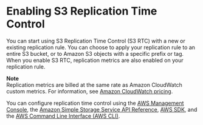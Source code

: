 # Enabling S3 Replication Time Control<a name="enabling-replication-time-control"></a>

You can start using S3 Replication Time Control \(S3 RTC\) with a new or existing replication rule\. You can choose to apply your replication rule to an entire S3 bucket, or to Amazon S3 objects with a specific prefix or tag\. When you enable S3 RTC, replication metrics are also enabled on your replication rule\. 

**Note**  
 Replication metrics are billed at the same rate as Amazon CloudWatch custom metrics\. For information, see [Amazon CloudWatch pricing](https://aws.amazon.com/cloudwatch/pricing/)\. 

You can configure replication time control using the [AWS Management Console](https://console.aws.amazon.com/s3/), the [Amazon Simple Storage Service API Reference](https://docs.aws.amazon.com/AmazonS3/latest/API/), [AWS SDK](https://docs.aws.amazon.com/AmazonS3/latest/dev/UsingAWSSDK.html), and the [AWS Command Line Interface \(AWS CLI\)](https://docs.aws.amazon.com/cli/latest/reference/)\.